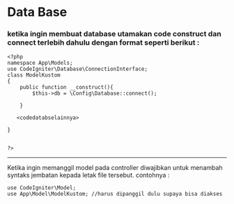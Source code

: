 # Data Base
### ketika ingin membuat database utamakan code construct dan connect terlebih dahulu dengan format seperti berikut :
```
<?php 
namespace App\Models;
use CodeIgniter\Database\ConnectionInterface;
class ModelKustom
{
    public function __construct(){
        $this->db = \Config\Database::connect();

    }

   <codedatabselainnya>

}


?>
```

---

Ketika ingin memanggil model pada controller diwajibkan untuk menambah syntaks jembatan kepada letak file tersebut. contohnya :
```
use CodeIgniter\Model;
use App\Model\ModelKustom; //harus dipanggil dulu supaya bisa diakses
```
